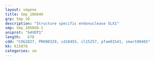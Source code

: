 ```yaml
---
layout: smgene
title: Smp_106040
grp: Smp_10
description: "Structure specific endonuclease SLX1"
smp: Smp_106040.1
uniprot: "G4VEP1"
length:   678
cdd: "COG2827, PRK00329, cd10455, cl15257, pfam01541, smart00465"
kk: K15078
categories: sm
---
```

